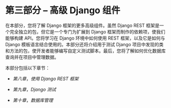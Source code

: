 # 第三部分 – 高级 Django 组件

在本部分，您将了解 Django 框架的更多高级组件。虽然 Django REST 框架是一个完全独立的包，但它是一个专门为扩展到 Django 框架而制作的依赖项，使我们能够构建 API。您将学习在 Django 环境中如何使用 REST 框架，以及它是如何与 Django 模板语言结合使用的。本部分还将介绍用于测试 Django 项目中发现的类和方法的包，使开发者能够编写自定义测试脚本。最后，您将了解如何优化数据库查询并在项目中管理数据。

本部分包括以下章节：

+   *第八章*，*使用 Django REST 框架*

+   *第九章*，*Django 测试*

+   *第十章*，*数据库管理*
